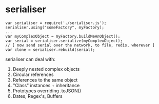 # serialiser

```
var serialiser = require('./serialiser.js');
serialiser.using("someFactory", myFactory);
...
var myComplexObject = myFactory.buildMeAnObject();
var serial = serialiser.serialize(myComplexObject);
// [ now send serial over the network, to file, redis, wherever ]
var clone = serialiser.rebuild(serial);
```

serialiser can deal with:

1. Deeply nested complex objects
2. Circular references
3. References to the same object
4. "Class" instances + inheritance
5. Prototypes overriding .toJSON()
6. Dates, Regex's, Buffers
